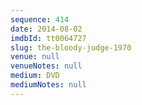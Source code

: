 ```yaml
---
sequence: 414
date: 2014-08-02
imdbId: tt0064727
slug: the-bloody-judge-1970
venue: null
venueNotes: null
medium: DVD
mediumNotes: null
---
```

